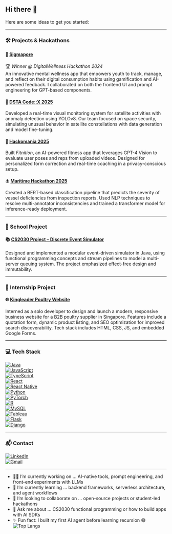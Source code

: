 ## Hi there 👋

<!--
**Path-yang/Path-yang** is a ✨ _special_ ✨ repository because its `README.md` (this file) appears on your GitHub profile.
-->

Here are some ideas to get you started:

---

### 🛠️ Projects & Hackathons

#### 🔶 [Sigmapore](https://github.com/clemenong1/Sigmapore)
🏆 *Winner @ DigitalWellness Hackathon 2024*  
An innovative mental wellness app that empowers youth to track, manage, and reflect on their digital consumption habits using gamification and AI-powered feedback. I collaborated on both the frontend UI and prompt engineering for GPT-based components.

#### 🚀 [DSTA Code::X 2025](https://github.com/Path-yang/DSTA-Code-Exp-2025)
Developed a real-time visual monitoring system for satellite activities with anomaly detection using YOLOv8. Our team focused on space security, simulating unusual behavior in satellite constellations with data generation and model fine-tuning.

#### 🧠 [Hackomania 2025](https://github.com/Path-yang/Hackomania_2025)
Built *Fitnition*, an AI-powered fitness app that leverages GPT-4 Vision to evaluate user poses and reps from uploaded videos. Designed for personalized form correction and real-time coaching in a privacy-conscious setup.

#### ⚓ [Maritime Hackathon 2025](https://github.com/Path-yang/Maritime-Hackathon-2025)
Created a BERT-based classification pipeline that predicts the severity of vessel deficiencies from inspection reports. Used NLP techniques to resolve multi-annotator inconsistencies and trained a transformer model for inference-ready deployment.

---

### 🏫 School Project

#### 📚 [CS2030 Project – Discrete Event Simulator](https://github.com/Path-yang/CS2030-Project)
Designed and implemented a modular event-driven simulator in Java, using functional programming concepts and stream pipelines to model a multi-server queuing system. The project emphasized effect-free design and immutability.

---

### 💼 Internship Project

#### 🌐 [Kingleader Poultry Website](https://www.kingleaderpoultry.com/)
Interned as a solo developer to design and launch a modern, responsive business website for a B2B poultry supplier in Singapore. Features include a quotation form, dynamic product listing, and SEO optimization for improved search discoverability. Tech stack includes HTML, CSS, JS, and embedded Google Forms.

---

### 💻 Tech Stack

[![Java](https://img.shields.io/badge/Java-ED8B00?style=for-the-badge&logo=java&logoColor=white)](https://github.com/Ileriayo/markdown-badges)  
[![JavaScript](https://img.shields.io/badge/javascript-F7DF1E?style=for-the-badge&logo=javascript&logoColor=black)](https://github.com/Ileriayo/markdown-badges)  
[![TypeScript](https://img.shields.io/badge/typescript-007ACC?style=for-the-badge&logo=typescript&logoColor=white)](https://github.com/Ileriayo/markdown-badges)  
[![React](https://img.shields.io/badge/react-20232A?style=for-the-badge&logo=react&logoColor=61DAFB)](https://github.com/Ileriayo/markdown-badges)  
[![React Native](https://img.shields.io/badge/react_native-20232A?style=for-the-badge&logo=react&logoColor=61DAFB)](https://github.com/Ileriayo/markdown-badges)  
[![Python](https://img.shields.io/badge/python-3776AB?style=for-the-badge&logo=python&logoColor=white)](https://github.com/Ileriayo/markdown-badges)  
[![PyTorch](https://img.shields.io/badge/pytorch-EE4C2C?style=for-the-badge&logo=pytorch&logoColor=white)](https://github.com/Ileriayo/markdown-badges)  
[![R](https://img.shields.io/badge/R-276DC3?style=for-the-badge&logo=r&logoColor=white)](https://github.com/Ileriayo/markdown-badges)  
[![MySQL](https://img.shields.io/badge/mysql-00000F?style=for-the-badge&logo=mysql&logoColor=white)](https://github.com/Ileriayo/markdown-badges)  
[![Tableau](https://img.shields.io/badge/Tableau-E97627?style=for-the-badge&logo=Tableau&logoColor=white)](https://github.com/Ileriayo/markdown-badges)  
[![Flask](https://img.shields.io/badge/flask-000000?style=for-the-badge&logo=flask&logoColor=white)](https://github.com/Ileriayo/markdown-badges)  
[![Django](https://img.shields.io/badge/django-092E20?style=for-the-badge&logo=django&logoColor=white)](https://github.com/Ileriayo/markdown-badges)

---

### 📬 Contact

[![LinkedIn](https://img.shields.io/badge/LinkedIn-blue?style=for-the-badge&logo=linkedin&logoColor=white)](https://www.linkedin.com/in/z-d-yang-3181b1208)  
[![Gmail](https://img.shields.io/badge/Gmail-D14836?style=for-the-badge&logo=gmail&logoColor=white)](mailto:yangzhenduoroger2002@gmail.com)

---

- 🧑‍💻 I’m currently working on ... AI-native tools, prompt engineering, and front-end experiments with LLMs  
- 🌱 I’m currently learning ... backend frameworks, serverless architecture, and agent workflows  
- 🤝 I’m looking to collaborate on ... open-source projects or student-led hackathons  
- 💬 Ask me about ... CS2030 functional programming or how to build apps with AI SDKs  
- ✨ Fun fact: I built my first AI agent before learning recursion 😅
![Top Langs](https://github-readme-stats.vercel.app/api/top-langs/?username=Path-yang&layout=compact)
